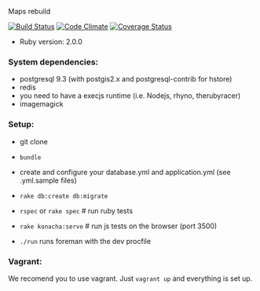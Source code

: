 Maps rebuild

[![Build Status](https://travis-ci.org/it3s/meppit.png?branch=master)](https://travis-ci.org/it3s/meppit)
[![Code Climate](https://codeclimate.com/github/it3s/meppit.png)](https://codeclimate.com/github/it3s/meppit)
[![Coverage Status](https://coveralls.io/repos/it3s/meppit/badge.png)](https://coveralls.io/r/it3s/meppit)

* Ruby version: 2.0.0

### System dependencies:

* postgresql 9.3 (with postgis2.x and postgresql-contrib for hstore)
* redis
* you need to have a execjs runtime (i.e. Nodejs, rhyno, therubyracer)
* imagemagick

### Setup:

* git clone
* `bundle`
* create and configure your database.yml and application.yml (see .yml.sample files)
* `rake db:create db:migrate`
* `rspec` or `rake spec` # run ruby tests
* `rake konacha:serve` # run js tests on the browser (port 3500)

* `./run`  runs foreman with the dev procfile


### Vagrant:

We recomend you to use vagrant. Just `vagrant up` and everything is set up.
